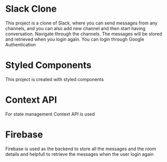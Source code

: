 # Slack Clone

This project is a clone of Slack, where you can send messages from any channels, and you can also add new channel and then start having conversation. Navigate through the channels. The messages will be stored and retrieved when you login again. You can login through Google Authentication

# Styled Components

This project is created with styled components

# Context API

For state management Context API is used 

# Firebase

Firebase is used as the backend to store all the messages and the room details and helpfull to retrieve the messages when the user login again
